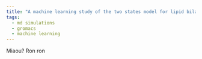 ```yaml
---
title: "A machine learning study of the two states model for lipid bilayer phase transitions"
tags:
  - md simulations
  - gromacs
  - machine learning
---
```


Miaou? Ron ron
